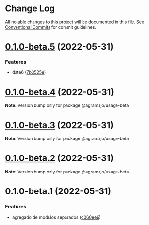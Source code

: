 # Change Log

All notable changes to this project will be documented in this file.
See [Conventional Commits](https://conventionalcommits.org) for commit guidelines.

# [0.1.0-beta.5](https://github.com/agramajo/test/compare/@agramajo/usage-beta@0.1.0-beta.4...@agramajo/usage-beta@0.1.0-beta.5) (2022-05-31)


### Features

* date6 ([7b3525e](https://github.com/agramajo/test/commit/7b3525e027ec5b189ea9fd6c93ebd824b45cdbe7))





# [0.1.0-beta.4](https://github.com/agramajo/test/compare/@agramajo/usage-beta@0.1.0-beta.3...@agramajo/usage-beta@0.1.0-beta.4) (2022-05-31)

**Note:** Version bump only for package @agramajo/usage-beta





# [0.1.0-beta.3](https://github.com/agramajo/test/compare/@agramajo/usage-beta@0.1.0-beta.2...@agramajo/usage-beta@0.1.0-beta.3) (2022-05-31)

**Note:** Version bump only for package @agramajo/usage-beta





# [0.1.0-beta.2](https://github.com/agramajo/test/compare/@agramajo/usage-beta@0.1.0-beta.1...@agramajo/usage-beta@0.1.0-beta.2) (2022-05-31)

**Note:** Version bump only for package @agramajo/usage-beta





# 0.1.0-beta.1 (2022-05-31)


### Features

* agregado de modulos separados ([d060ee9](https://github.com/agramajo/test/commit/d060ee93d3b903af36f4d097d38cdafaf7be7ebd))
